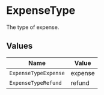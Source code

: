 # ExpenseType

The type of expense.


## Values

| Name                 | Value                |
| -------------------- | -------------------- |
| `ExpenseTypeExpense` | expense              |
| `ExpenseTypeRefund`  | refund               |